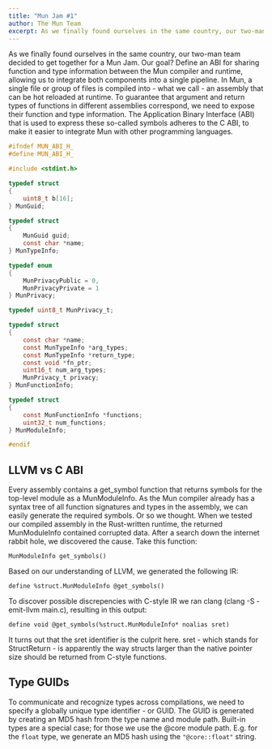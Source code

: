 ```yaml
---
title: "Mun Jam #1"
author: The Mun Team
excerpt: As we finally found ourselves in the same country, our two-man team decided to get together for a Mun Jam.
---
```


As we finally found ourselves in the same country, our two-man team decided to
get together for a Mun Jam. Our goal? Define an ABI for sharing function and
type information between the Mun compiler and runtime, allowing us to integrate
both components into a single pipeline. In Mun, a single file or group of files
is compiled into - what we call - an assembly that can be hot reloaded at
runtime. To guarantee that argument and return types of functions in different
assemblies correspond, we need to expose their function and type information.
The Application Binary Interface (ABI) that is used to express these so-called
symbols adheres to the C ABI, to make it easier to integrate Mun with other
programming languages. 

```c
#ifndef MUN_ABI_H_
#define MUN_ABI_H_

#include <stdint.h>

typedef struct
{
    uint8_t b[16];
} MunGuid;

typedef struct
{
    MunGuid guid;
    const char *name;
} MunTypeInfo;

typedef enum
{
    MunPrivacyPublic = 0,
    MunPrivacyPrivate = 1
} MunPrivacy;

typedef uint8_t MunPrivacy_t;

typedef struct
{
    const char *name;
    const MunTypeInfo *arg_types;
    const MunTypeInfo *return_type;
    const void *fn_ptr;
    uint16_t num_arg_types;
    MunPrivacy_t privacy;
} MunFunctionInfo;

typedef struct
{
    const MunFunctionInfo *functions;
    uint32_t num_functions;
} MunModuleInfo;

#endif
```

## LLVM vs C ABI
Every assembly contains a get_symbol function that returns symbols for the
top-level module as a MunModuleInfo. As the Mun compiler already has a syntax
tree of all function signatures and types in the assembly, we can easily
generate the required symbols. Or so we thought. When we tested our compiled
assembly in the Rust-written runtime, the returned MunModuleInfo contained
corrupted data. After a search down the internet rabbit hole, we discovered the
cause. Take this function:

```
MunModuleInfo get_symbols()
```

Based on our understanding of LLVM, we generated the following IR:

```
define %struct.MunModuleInfo @get_symbols()
```

To discover possible discrepencies with C-style IR we ran clang (clang -S
-emit-llvm main.c), resulting in this output:

```
define void @get_symbols(%struct.MunModuleInfo* noalias sret)
```

It turns out that the sret identifier is the culprit here. sret - which stands
for StructReturn - is apparently the way structs larger than the native pointer
size should be returned from C-style functions.

## Type GUIDs

To communicate and recognize types across compilations, we need to specify a globally unique type identifier - or GUID. The GUID is generated by creating an MD5 hash from the type name and module path. Built-in types are a special case; for those we use the @core module path. E.g. for the `float` type, we generate an MD5 hash using the `"@core::float"` string.